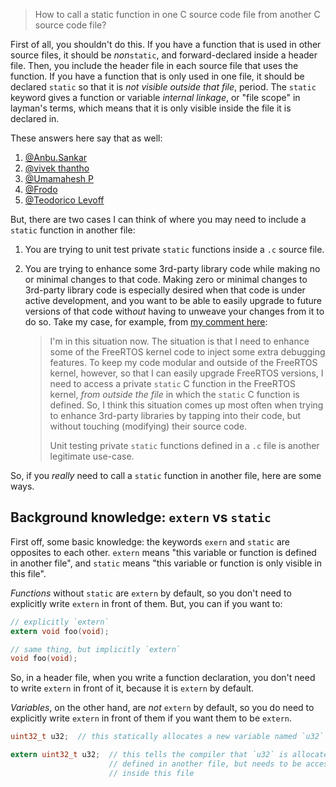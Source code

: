 <!--
GS
Nov. 2023

https://stackoverflow.com/q/35425790/4561887
-->

> How to call a static function in one C source code file from another C source code file?

First of all, you shouldn't do this. If you have a function that is used in other source files, it should be _non_`static`, and forward-declared inside a header file. Then, you include the header file in each source file that uses the function. If you have a function that is only used in one file, it should be declared `static` so that it is _not visible outside that file_, period. The `static` keyword gives a function or variable _internal linkage_, or "file scope" in layman's terms, which means that it is only visible inside the file it is declared in.

These answers here say that as well:
1. [@Anbu.Sankar](https://stackoverflow.com/a/35425964/4561887)
1. [@vivek thantho](https://stackoverflow.com/a/35426822/4561887)
1. [@Umamahesh P](https://stackoverflow.com/a/35425898/4561887)
1. [@Frodo](https://stackoverflow.com/a/35427118/4561887)
1. [@Teodorico Levoff](https://stackoverflow.com/a/35425948/4561887)

But, there are two cases I can think of where you may need to include a `static` function in another file:
1. You are trying to unit test private `static` functions inside a `.c` source file. 
1. You are trying to enhance some 3rd-party library code while making no or minimal changes to that code. Making zero or minimal changes to 3rd-party library code is especially desired when that code is under active development, and you want to be able to easily upgrade to future versions of that code with*out* having to unweave your changes from it to do so. Take my case, for example, from [my comment here](https://stackoverflow.com/questions/35425790/how-to-call-a-static-function-in-one-c-source-code-file-from-another-c-source-co#comment136602396_35425790):

    > I'm in this situation now. The situation is that I need to enhance some of the FreeRTOS kernel code to inject some extra debugging features. To keep my code modular and outside of the FreeRTOS kernel, however, so that I can easily upgrade FreeRTOS versions, I need to access a private `static` C function in the FreeRTOS kernel, _from outside the file_ in which the `static` C function is defined. So, I think this situation comes up most often when trying to enhance 3rd-party libraries by tapping into their code, but without touching (modifying) their source code. 
    > 
    > Unit testing private `static` functions defined in a `.c` file is another legitimate use-case.

So, if you *really* need to call a `static` function in another file, here are some ways. 


## Background knowledge: `extern` vs `static`

First off, some basic knowledge: the keywords `exern` and `static` are opposites to each other. `extern` means "this variable or function is defined in another file", and `static` means "this variable or function is only visible in this file".

_Functions_ without `static` are `extern` by default, so you don't need to explicitly write `extern` in front of them. But, you can if you want to:
```c
// explicitly `extern`
extern void foo(void);

// same thing, but implicitly `extern`
void foo(void);
```

So, in a header file, when you write a function declaration, you don't need to write `extern` in front of it, because it is `extern` by default. 

_Variables_, on the other hand, are *not* `extern` by default, so you do need to explicitly write `extern` in front of them if you want them to be `extern`.
```c
uint32_t u32;  // this statically allocates a new variable named `u32`

extern uint32_t u32;  // this tells the compiler that `u32` is allocated and 
                      // defined in another file, but needs to be accessible 
                      // inside this file
```



